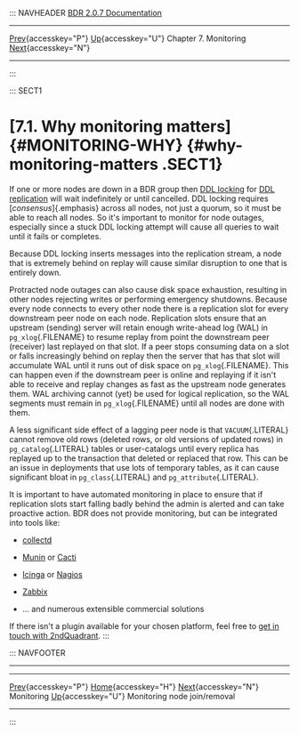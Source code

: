 ::: NAVHEADER
  [BDR 2.0.7 Documentation](index.md)
  ----------------------------------------------------- -------------------------------------- ----------------------- ----------------------------------------------------------------------------------------
  [Prev](monitoring.md "Monitoring"){accesskey="P"}   [Up](monitoring.md){accesskey="U"}    Chapter 7. Monitoring    [Next](monitoring-node-join-remove.md "Monitoring node join/removal"){accesskey="N"}

------------------------------------------------------------------------
:::

::: SECT1
# [7.1. Why monitoring matters]{#MONITORING-WHY} {#why-monitoring-matters .SECT1}

If one or more nodes are down in a BDR group then [DDL
locking](ddl-replication-advice.md#DDL-REPLICATION-LOCKING) for [DDL
replication](ddl-replication.md) will wait indefinitely or until
cancelled. DDL locking requires [*consensus*]{.emphasis} across all
nodes, not just a quorum, so it must be able to reach all nodes. So
it\'s important to monitor for node outages, especially since a stuck
DDL locking attempt will cause all queries to wait until it fails or
completes.

Because DDL locking inserts messages into the replication stream, a node
that is extremely behind on replay will cause similar disruption to one
that is entirely down.

Protracted node outages can also cause disk space exhaustion, resulting
in other nodes rejecting writes or performing emergency shutdowns.
Because every node connects to every other node there is a replication
slot for every downstream peer node on each node. Replication slots
ensure that an upstream (sending) server will retain enough write-ahead
log (WAL) in `pg_xlog`{.FILENAME} to resume replay from point the
downstream peer (receiver) last replayed on that slot. If a peer stops
consuming data on a slot or falls increasingly behind on replay then the
server that has that slot will accumulate WAL until it runs out of disk
space on `pg_xlog`{.FILENAME}. This can happen even if the downstream
peer is online and replaying if it isn\'t able to receive and replay
changes as fast as the upstream node generates them. WAL archiving
cannot (yet) be used for logical replication, so the WAL segments must
remain in `pg_xlog`{.FILENAME} until all nodes are done with them.

A less significant side effect of a lagging peer node is that
`VACUUM`{.LITERAL} cannot remove old rows (deleted rows, or old versions
of updated rows) in `pg_catalog`{.LITERAL} tables or user-catalogs until
every replica has replayed up to the transaction that deleted or
replaced that row. This can be an issue in deployments that use lots of
temporary tables, as it can cause significant bloat in
`pg_class`{.LITERAL} and `pg_attribute`{.LITERAL}.

It is important to have automated monitoring in place to ensure that if
replication slots start falling badly behind the admin is alerted and
can take proactive action. BDR does not provide monitoring, but can be
integrated into tools like:

-   [collectd](https://collectd.org/)

-   [Munin](http://munin-monitoring.org/) or
    [Cacti](http://www.cacti.net/)

-   [Icinga](https://www.icinga.com/) or
    [Nagios](https://www.nagios.com/)

-   [Zabbix](http://www.zabbix.com/)

-   \... and numerous extensible commercial solutions

If there isn\'t a plugin available for your chosen platform, feel free
to [get in touch with
2ndQuadrant](http://2ndQuadrant.com).
:::

::: NAVFOOTER

------------------------------------------------------------------------

  ---------------------------------------- -------------------------------------- ---------------------------------------------------------
  [Prev](monitoring.md){accesskey="P"}     [Home](index.md){accesskey="H"}      [Next](monitoring-node-join-remove.md){accesskey="N"}
  Monitoring                                [Up](monitoring.md){accesskey="U"}                               Monitoring node join/removal
  ---------------------------------------- -------------------------------------- ---------------------------------------------------------
:::
